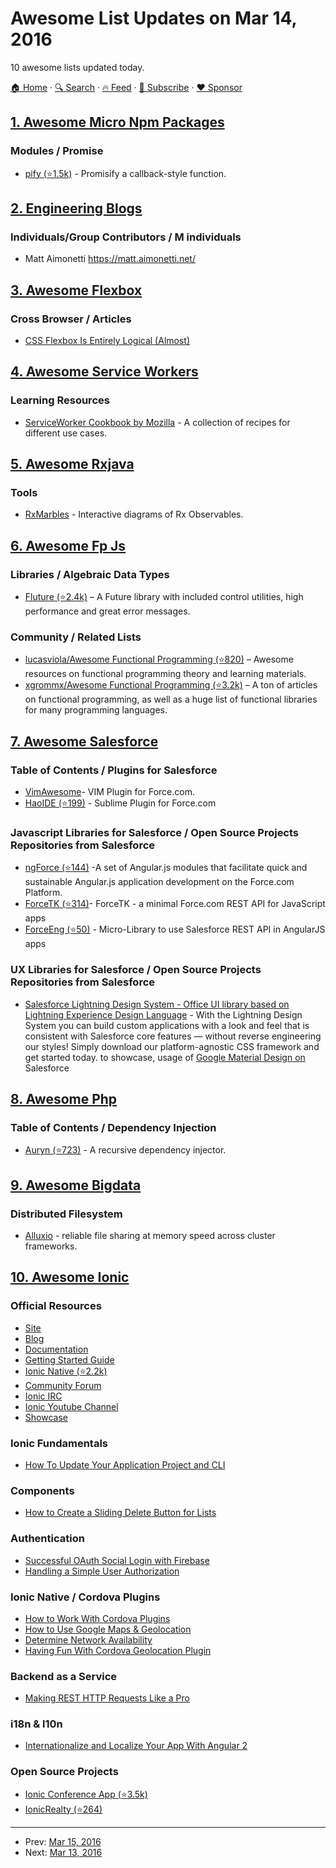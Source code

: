 # Awesome List Updates on Mar 14, 2016

10 awesome lists updated today.

[🏠 Home](/README.md) · [🔍 Search](https://www.trackawesomelist.com/search/) · [🔥 Feed](https://www.trackawesomelist.com/rss.xml) · [📮 Subscribe](https://trackawesomelist.us17.list-manage.com/subscribe?u=d2f0117aa829c83a63ec63c2f&id=36a103854c) · [❤️  Sponsor](https://github.com/sponsors/theowenyoung)



## [1. Awesome Micro Npm Packages](/content/parro-it/awesome-micro-npm-packages/README.md)

### Modules / Promise

*   [pify (⭐1.5k)](https://github.com/sindresorhus/pify) - Promisify a callback-style function.

## [2. Engineering Blogs](/content/kilimchoi/engineering-blogs/README.md)

### Individuals/Group Contributors / M individuals

*   Matt Aimonetti <https://matt.aimonetti.net/>

## [3. Awesome Flexbox](/content/afonsopacifer/awesome-flexbox/README.md)

### Cross Browser / Articles

*   [CSS Flexbox Is Entirely Logical (Almost)](https://paulrobertlloyd.com/2016/03/logical_flexbox)

## [4. Awesome Service Workers](/content/TalAter/awesome-service-workers/README.md)

### Learning Resources

*   [ServiceWorker Cookbook by Mozilla](https://serviceworke.rs/) - A collection of recipes for different use cases.

## [5. Awesome Rxjava](/content/eleventigers/awesome-rxjava/README.md)

### Tools

*   [RxMarbles](http://rxmarbles.com/) - Interactive diagrams of Rx Observables.

## [6. Awesome Fp Js](/content/stoeffel/awesome-fp-js/README.md)

### Libraries / Algebraic Data Types

*   [Fluture (⭐2.4k)](https://github.com/Avaq/Fluture) – A Future library with included control utilities, high performance and great error messages.

### Community / Related Lists

*   [lucasviola/Awesome Functional Programming (⭐820)](https://github.com/lucasviola/awesome-functional-programming) – Awesome resources on functional programming theory and learning materials.
*   [xgrommx/Awesome Functional Programming (⭐3.2k)](https://github.com/xgrommx/awesome-functional-programming) – A ton of articles on functional programming, as well as a huge list of functional libraries for many programming languages.

## [7. Awesome Salesforce](/content/mailtoharshit/awesome-salesforce/README.md)

### Table of Contents / Plugins for Salesforce

*   [VimAwesome](http://vimawesome.com/plugin/vim-force-com)- VIM Plugin for Force.com.
*   [HaoIDE (⭐199)](https://github.com/xjsender/haoide) - Sublime Plugin for Force.com

### Javascript Libraries for Salesforce / Open Source Projects Repositories from Salesforce

*   [ngForce (⭐144)](https://github.com/noeticpenguin/ngForce) -A set of Angular.js modules that facilitate quick and sustainable Angular.js application development on the Force.com Platform.
*   [ForceTK (⭐314)](https://github.com/developerforce/Force.com-JavaScript-REST-Toolkit)- ForceTK - a minimal Force.com REST API for JavaScript apps
*   [ForceEng (⭐50)](https://github.com/ccoenraets/forceng) - Micro-Library to use Salesforce REST API in AngularJS apps

### UX Libraries for Salesforce / Open Source Projects Repositories from Salesforce

*   [Salesforce Lightning Design System - Office UI library based on Lightning Experience Design Language](http://www.lightningdesignsystem.com/) - With the Lightning Design System you can build custom applications with a look and feel that is consistent with Salesforce core features — without reverse engineering our styles! Simply download our platform-agnostic CSS framework and get started today.
    to showcase, usage of [Google Material Design on](http://www.getmdl.io) Salesforce

## [8. Awesome Php](/content/ziadoz/awesome-php/README.md)

### Table of Contents / Dependency Injection

*   [Auryn (⭐723)](https://github.com/rdlowrey/Auryn) - A recursive dependency injector.

## [9. Awesome Bigdata](/content/newTendermint/awesome-bigdata/README.md)

### Distributed Filesystem

*   [Alluxio](http://www.alluxio.org/) - reliable file sharing at memory speed across cluster frameworks.

## [10. Awesome Ionic](/content/candelibas/awesome-ionic/README.md)

### Official Resources

*   [Site](http://ionicframework.com/)
*   [Blog](http://blog.ionic.io/)
*   [Documentation](http://ionicframework.com/docs/v2/)
*   [Getting Started Guide](http://ionicframework.com/docs/v2/getting-started/)
*   [Ionic Native (⭐2.2k)](https://github.com/driftyco/ionic-native/)
*   [Community Forum](http://forum.ionicframework.com/)
*   [Ionic IRC](http://webchat.freenode.net/?randomnick=1\&channels=%23ionic\&uio=d4)
*   [Ionic Youtube Channel](https://www.youtube.com/channel/UChYheBnVeCfhCmqZfCUdJQw)
*   [Showcase](http://showcase.ionicframework.com/)

### Ionic Fundamentals

*   [How To Update Your Application Project and CLI](http://www.gajotres.net/ionic-2-how-to-update-your-application-project-and-cli/)

### Components

*   [How to Create a Sliding Delete Button for Lists](http://www.joshmorony.com/ionic-2-how-to-create-a-sliding-delete-button-for-lists/)

### Authentication

*   [Successful OAuth Social Login with Firebase](http://www.gajotres.net/ionic-2-succesfull-oauth-social-login-with-firebase/)
*   [Handling a Simple User Authorization](http://www.gajotres.net/ionic-2-handling-a-simple-user-authorization/)

### Ionic Native / Cordova Plugins

*   [How to Work With Cordova Plugins](http://www.gajotres.net/ionic-2-how-to-use-cordova-plugins/)
*   [How to Use Google Maps & Geolocation ](http://www.joshmorony.com/ionic-2-how-to-use-google-maps-geolocation-video-tutorial/)
*   [Determine Network Availability](https://www.thepolyglotdeveloper.com/2016/01/determine-network-availability-in-an-ionic-2-mobile-app/)
*   [Having Fun With Cordova Geolocation Plugin](http://www.gajotres.net/ionic-2-having-fun-with-cordova-geolocation-plugin/)

### Backend as a Service

*   [Making REST HTTP Requests Like a Pro](http://www.gajotres.net/ionic-2-making-rest-http-requests-like-a-pro/)

### i18n & l10n

*   [Internationalize and Localize Your App With Angular 2](http://www.gajotres.net/ionic-2-internationalize-and-localize-your-app-with-angular-2/)

### Open Source Projects

*   [Ionic Conference App (⭐3.5k)](https://github.com/driftyco/ionic-conference-app)
*   [IonicRealty (⭐264)](https://github.com/ccoenraets/ionic2-realty)

---

- Prev: [Mar 15, 2016](/content/2016/03/15/README.md)
- Next: [Mar 13, 2016](/content/2016/03/13/README.md)
